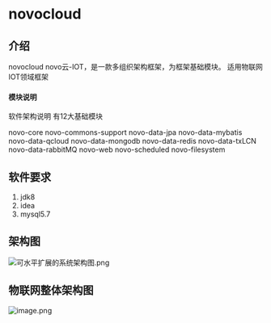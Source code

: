 # novocloud

## 介绍
novocloud
novo云-IOT，是一款多组织架构框架，为框架基础模块。
适用物联网IOT领域框架


#### 模块说明
软件架构说明
有12大基础模块

<modules>
<module>novo-core</module>
<module>novo-commons-support</module>
<module>novo-data-jpa</module>
<module>novo-data-mybatis</module>
<module>novo-data-qcloud</module>
<module>novo-data-mongodb</module>
<module>novo-data-redis</module>
<module>novo-data-txLCN</module>
<module>novo-data-rabbitMQ</module>
<module>novo-web</module>
<module>novo-scheduled</module>
<module>novo-filesystem</module>
</modules>

## 软件要求

1.  jdk8
2.  idea
3.  mysql5.7



## 架构图

![可水平扩展的系统架构图.png](https://p3-juejin.byteimg.com/tos-cn-i-k3u1fbpfcp/74242d1d98d24cc0a95bc5262b013bc8~tplv-k3u1fbpfcp-watermark.image?)



## 物联网整体架构图

![image.png](https://p9-juejin.byteimg.com/tos-cn-i-k3u1fbpfcp/7e023ac0d3d54a4bb71b8038bca41abe~tplv-k3u1fbpfcp-watermark.image?)


